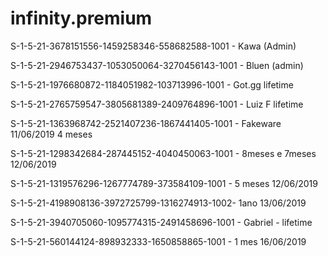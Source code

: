 # infinity.premium

S-1-5-21-3678151556-1459258346-558682588-1001 - Kawa (Admin)

S-1-5-21-2946753437-1053050064-3270456143-1001 - Bluen (admin)

S-1-5-21-1976680872-1184051982-103713996-1001 - Got.gg lifetime

S-1-5-21-2765759547-3805681389-2409764896-1001 - Luiz F lifetime

S-1-5-21-1363968742-2521407236-1867441405-1001 - Fakeware 11/06/2019 4 meses

S-1-5-21-1298342684-287445152-4040450063-1001 - 8meses e 7meses 12/06/2019

S-1-5-21-1319576296-1267774789-373584109-1001 - 5 meses 12/06/2019

S-1-5-21-4198908136-3972725799-1316274913-1002- 1ano 13/06/2019

S-1-5-21-3940705060-1095774315-2491458696-1001 - Gabriel - lifetime

S-1-5-21-560144124-898932333-1650858865-1001 - 1 mes 16/06/2019
